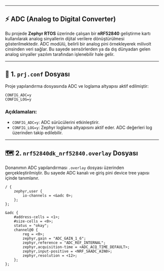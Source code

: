 
---

## ⚡ ADC (Analog to Digital Converter)

Bu projede **Zephyr RTOS** üzerinde çalışan bir **nRF52840** geliştirme kartı kullanılarak analog sinyallerin dijital verilere dönüştürülmesi gösterilmektedir. ADC modülü, belirli bir analog pini örnekleyerek milivolt cinsinden veri sağlar. Bu sayede sensörlerden ya da dış dünyadan gelen analog sinyaller yazılım tarafından işlenebilir hale gelir.

---

## 🧾 1. `prj.conf` Dosyası

Proje yapılandırma dosyasında ADC ve loglama altyapısı aktif edilmiştir:

```plaintext
CONFIG_ADC=y
CONFIG_LOG=y
```

### Açıklamaları:

- `CONFIG_ADC=y`: ADC sürücülerini etkinleştirir.
- `CONFIG_LOG=y`: Zephyr loglama altyapısını aktif eder. ADC değerleri log üzerinden takip edilebilir.

---

## 🗺️ 2. `nrf52840dk_nrf52840.overlay` Dosyası

Donanımın ADC yapılandırması `.overlay` dosyası üzerinden gerçekleştirilmiştir. Bu sayede ADC kanalı ve giriş pini device tree yapısı içinde tanımlanır.

```dts
/ {
	zephyr,user {
		io-channels = <&adc 0>;
	};
};

&adc {
	#address-cells = <1>;
	#size-cells = <0>;
	status = "okay";
	channel@0 {
		reg = <0>;
		zephyr,gain = "ADC_GAIN_1_6";
		zephyr,reference = "ADC_REF_INTERNAL";
		zephyr,acquisition-time = <ADC_ACQ_TIME_DEFAULT>;
		zephyr,input-positive = <NRF_SAADC_AIN0>; 
		zephyr,resolution = <12>;
	};
};
```
